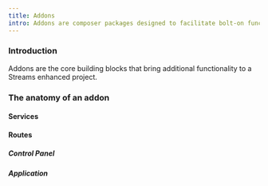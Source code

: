 ```yaml
---
title: Addons
intro: Addons are composer packages designed to facilitate bolt-on functionality through streamlined integration with Streams Core, UI, API and other services.
---
```

### Introduction
Addons are the core building blocks that bring additional functionality to a Streams enhanced project.

### The anatomy of an addon

#### Services

#### Routes
##### Control Panel

##### Application

